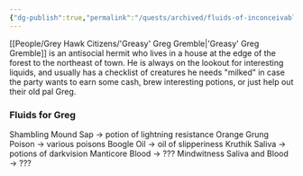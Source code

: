 ```yaml
---
{"dg-publish":true,"permalink":"/quests/archived/fluids-of-inconceivable-peculiarity/","tags":["GreyHawk","Quest"]}
---
```


[[People/Grey Hawk Citizens/'Greasy' Greg Gremble\|'Greasy' Greg Gremble]] is an antisocial hermit who lives in a house at the edge of the forest to the northeast of town.  He is always on the lookout for interesting liquids, and usually has a checklist of creatures he needs "milked" in case the party wants to earn some cash, brew interesting potions, or just help out their old pal Greg.  

### Fluids for Greg
Shambling Mound Sap -> potion of lightning resistance
Orange Grung Poison -> various poisons
Boogle Oil -> oil of slipperiness
Kruthik Saliva -> potions of darkvision
Manticore Blood -> ???
Mindwitness Saliva and Blood -> ???